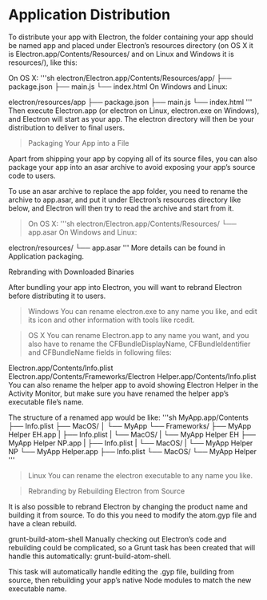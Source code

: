 # Application Distribution

To distribute your app with Electron, the folder containing your app should be named app and placed under Electron’s resources directory (on OS X it is Electron.app/Contents/Resources/ and on Linux and Windows it is resources/), like this:

On OS X:
'''sh
electron/Electron.app/Contents/Resources/app/
├── package.json
├── main.js
└── index.html
On Windows and Linux:

electron/resources/app
├── package.json
├── main.js
└── index.html
'''
Then execute Electron.app (or electron on Linux, electron.exe on Windows), and Electron will start as your app. The electron directory will then be your distribution to deliver to final users.

>Packaging Your App into a File

Apart from shipping your app by copying all of its source files, you can also package your app into an asar archive to avoid exposing your app’s source code to users.

To use an asar archive to replace the app folder, you need to rename the archive to app.asar, and put it under Electron’s resources directory like below, and Electron will then try to read the archive and start from it.

>On OS X:
'''sh
electron/Electron.app/Contents/Resources/
└── app.asar
On Windows and Linux:

electron/resources/
└── app.asar
'''
More details can be found in Application packaging.

Rebranding with Downloaded Binaries

After bundling your app into Electron, you will want to rebrand Electron before distributing it to users.

>Windows
You can rename electron.exe to any name you like, and edit its icon and other information with tools like rcedit.

>OS X
You can rename Electron.app to any name you want, and you also have to rename the CFBundleDisplayName, CFBundleIdentifier and CFBundleName fields in following files:

Electron.app/Contents/Info.plist
Electron.app/Contents/Frameworks/Electron Helper.app/Contents/Info.plist
You can also rename the helper app to avoid showing Electron Helper in the Activity Monitor, but make sure you have renamed the helper app’s executable file’s name.

The structure of a renamed app would be like:
'''sh
MyApp.app/Contents
├── Info.plist
├── MacOS/
│   └── MyApp
└── Frameworks/
    ├── MyApp Helper EH.app
    |   ├── Info.plist
    |   └── MacOS/
    |       └── MyApp Helper EH
    ├── MyApp Helper NP.app
    |   ├── Info.plist
    |   └── MacOS/
    |       └── MyApp Helper NP
    └── MyApp Helper.app
        ├── Info.plist
        └── MacOS/
            └── MyApp Helper
  '''
>Linux
You can rename the electron executable to any name you like.

>Rebranding by Rebuilding Electron from Source

It is also possible to rebrand Electron by changing the product name and building it from source. To do this you need to modify the atom.gyp file and have a clean rebuild.

grunt-build-atom-shell
Manually checking out Electron’s code and rebuilding could be complicated, so a Grunt task has been created that will handle this automatically: grunt-build-atom-shell.

This task will automatically handle editing the .gyp file, building from source, then rebuilding your app’s native Node modules to match the new executable name.


